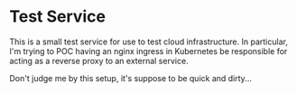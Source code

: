 # Test Service
This is a small test service for use to test cloud infrastructure. In particular, I'm trying to POC having
an nginx ingress in Kubernetes be responsible for acting as a reverse proxy to an external service.

Don't judge me by this setup, it's suppose to be quick and dirty...
